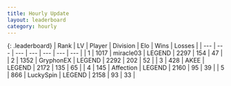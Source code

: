 ```yaml
---
title: Hourly Update
layout: leaderboard
category: hourly
---
```


{: .leaderboard}
| Rank | LV | Player | Division | Elo | Wins | Losses |
| --- | --- | --- | --- | --- | --- | --- |
| <span data-change="1">1</span> | 1017 | <span title="ID: 416373">miracle03</span> | LEGEND | <span data-change="5">2297</span> | <span data-change="1">154</span> | <span data-change="0">47</span> |
| <span data-change="-1">2</span> | 1352 | <span title="ID: 315148">GryphonEX</span> | LEGEND | <span data-change="0">2292</span> | <span data-change="0">202</span> | <span data-change="0">52</span> |
| <span data-change="1">3</span> | 428 | <span title="ID: 455100">AKEE</span> | LEGEND | <span data-change="12">2172</span> | <span data-change="2">135</span> | <span data-change="0">65</span> |
| <span data-change="-1">4</span> | 145 | <span title="ID: 573202">Affection</span> | LEGEND | <span data-change="0">2160</span> | <span data-change="0">95</span> | <span data-change="0">39</span> |
| <span data-change="0">5</span> | 866 | <span title="ID: 498412">LuckySpin</span> | LEGEND | <span data-change="0">2158</span> | <span data-change="0">93</span> | <span data-change="0">33</span> |